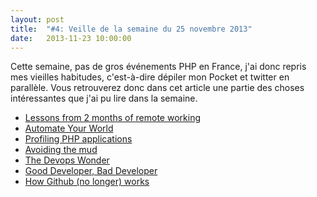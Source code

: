 ```yaml
---
layout: post
title:  "#4: Veille de la semaine du 25 novembre 2013"
date:   2013-11-23 10:00:00
---
```


Cette semaine, pas de gros événements PHP en France, j'ai donc repris mes vieilles habitudes, c'est-à-dire dépiler mon Pocket et twitter en parallèle.
Vous retrouverez donc dans cet article une partie des choses intéressantes que j'ai pu lire dans la semaine.

+ [Lessons from 2 months of remote working][remote_teams]
+ [Automate Your World][automate_your_world]
+ [Profiling PHP applications][profiling]
+ [Avoiding the mud][avoiding_the_mud]
+ [The Devops Wonder][devops_wonder]
+ [Good Developer, Bad Developer][good_bad_developer]
+ [How Github (no longer) works][how_github_no_longer_works]

[remote_teams]: http://iamnotaprogrammer.com/Remote-teams.html
[automate_your_world]: https://speakerdeck.com/dzuelke/automate-your-world-sfliveberlin2013-2013-11-07
[profiling]: ttps://speakerdeck.com/bastianhofmann/profiling-php-applications
[avoiding_the_mud]: https://speakerdeck.com/richardmiller/avoiding-the-mud
[devops_wonder]: http://fr.slideshare.net/fabrice.bernhard/devops-wonder
[good_bad_developer]: http://www.guynirpaz.com/2012/06/11/good-developer-bad-developer/
[how_github_no_longer_works]: http://zachholman.com/talk/how-github-no-longer-works/
